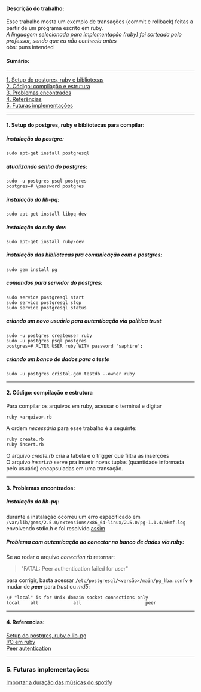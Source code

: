 #### Descrição do trabalho:

Esse trabalho mosta um exemplo de transações (commit e rollback) feitas a partir de um programa escrito em ruby.<br />
*A linguagem selecionada para implementação (ruby) foi sorteada pelo professor, sendo que eu não conhecia antes*<br />
obs: puns intended

#### Sumário:
__________________________________
[1. Setup do postgres, ruby e bibliotecas](#1-setup-do-postgres-ruby-e-bibliotecas-para-compilar)<br />
[2. Código: compilação e estrutura](#2-c%C3%B3digo-compila%C3%A7%C3%A3o-e-estrutura)<br />
[3. Problemas encontrados](#3-problemas-encontrados)<br />
[4. Referências](#4-referencias)<br />
[5. Futuras implementações](#5-futuras-implementações)
__________________________________
#### 1. Setup do postgres, ruby e bibliotecas para compilar:
##### instalação do postgre: 
``` sudo apt-get install postgresql ```
##### atualizando senha do postgres:
```
sudo -u postgres psql postgres
postgres=# \password postgres 
```

##### instalação do lib-pq: 
```sudo apt-get install libpq-dev ```

##### instalação do ruby dev: 
``` sudo apt-get install ruby-dev ```
##### instalação das bibliotecas pra comunicação com o postgres: 
``` sudo gem install pg ```
##### comandos para servidor do postgres:
```
sudo service postgresql start
sudo service postgresql stop
sudo service postgresql status
```

##### criando um novo usuário para autenticação via política trust
```
sudo -u postgres createuser ruby
sudo -u postgres psql postgres
postgres=# ALTER USER ruby WITH password 'saphire';
```

##### criando um banco de dados para o teste
```
sudo -u postgres cristal-gem testdb --owner ruby
```
___________________
#### 2. Código: compilação e estrutura
Para compilar os arquivos em ruby, acessar o terminal e digitar
```
ruby <arquivo>.rb
```
A ordem _necessária_ para esse trabalho é a seguinte:
```
ruby create.rb
ruby insert.rb
```
O arquivo _create.rb_ cria a tabela e o trigger que filtra as inserções<br />
O arquivo _insert.rb_ serve pra inserir novas tuplas (quantidade informada pelo usuário) encapsuladas em uma transação.
___________________
#### 3. Problemas encontrados:

##### Instalação do lib-pq:
durante a instalação ocorreu um erro especificado em ```/var/lib/gems/2.5.0/extensions/x86_64-linux/2.5.0/pg-1.1.4/mkmf.log```
envolvendo stdio.h e foi resolvido [assim](http://www.ubuntubuzz.com/2017/01/fix-missing-stdioh-in-linux-mint.html)

##### Problema com autenticação ao conectar no banco de dados via ruby:
Se ao rodar o arquivo _conection.rb_ retornar:
> "FATAL:  Peer authentication failed for user"

para corrigir, basta acessar ```/etc/postgresql/<versão>/main/pg_hba.confv``` e mudar de ***peer*** para _trust_ ou _md5_:
```
\# "local" is for Unix domain socket connections only
local    all             all                        peer
```
____________________
#### 4. Referencias:
[Setup do postgres, ruby e lib-pg](http://zetcode.com/db/postgresqlruby)<br />
[I/O em ruby](http://zetcode.com/lang/rubytutorial/io)<br />
[Peer autentication](https://stackoverflow.com/questions/33951528/fatal-peer-authentication-failed-for-user-rails)
____________________
### 5. Futuras implementações: 
[Importar a duração das músicas do spotify](https://developer.spotify.com/documentation/web-api/reference/tracks/get-track)
